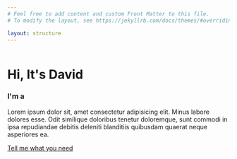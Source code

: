 ```yaml
---
# Feel free to add content and custom Front Matter to this file.
# To modify the layout, see https://jekyllrb.com/docs/themes/#overriding-theme-defaults

layout: structure
---
```


<div class="home-img">
    <img draggable="false" src="{{ '/assets/images/main.png' | relative_url }}" alt="">
</div>
<div class="home-content">
    <h1>Hi, It's <span>David</span></h1>
    <h3 class="typing-text">I'm a <span></span></h3>
    <p>Lorem ipsum dolor sit, amet consectetur adipisicing elit. Minus labore dolores esse. Odit similique doloribus tenetur doloremque, sunt commodi in ipsa repudiandae debitis deleniti blanditiis quibusdam quaerat neque asperiores ea.</p>
    <div class="social-icons">
        <a href="https://www.linkedin.com/in/hamonangan-dh/"><i class="fa-brands fa-linkedin"></i></a>
        <a href="https://github.com/hmnngn"><i class="fa-brands fa-github"></i></a>
        <a href="https://www.instagram.com/hmnngn/"><i class="fa-brands fa-instagram"></i></a>
    </div>
    <a href="mailto:hamonangan.dh@gmail.com" class="btn">Tell me what you need</a>
</div>